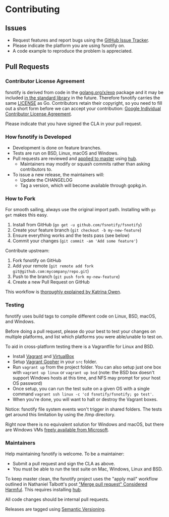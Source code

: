 # Contributing

## Issues

* Request features and report bugs using the [GitHub Issue Tracker](https://github.com/fsnotify/fsnotify/issues).
* Please indicate the platform you are using fsnotify on.
* A code example to reproduce the problem is appreciated.

## Pull Requests

### Contributor License Agreement

fsnotify is derived from code in the [golang.org/x/exp](https://godoc.org/golang.org/x/exp) package and it may be included [in the standard library](https://github.com/fsnotify/fsnotify/issues/1) in the future. Therefore fsnotify carries the same [LICENSE](https://github.com/fsnotify/fsnotify/blob/master/LICENSE) as Go. Contributors retain their copyright, so you need to fill out a short form before we can accept your contribution: [Google Individual Contributor License Agreement](https://developers.google.com/open-source/cla/individual).

Please indicate that you have signed the CLA in your pull request.

### How fsnotify is Developed

* Development is done on feature branches.
* Tests are run on BSD, Linux, macOS and Windows.
* Pull requests are reviewed and [applied to master][am] using [hub][].
  * Maintainers may modify or squash commits rather than asking contributors to.
* To issue a new release, the maintainers will:
  * Update the CHANGELOG
  * Tag a version, which will become available through gopkg.in.

### How to Fork

For smooth sailing, always use the original import path. Installing with `go get` makes this easy.

1. Install from GitHub (`go get -u github.com/fsnotify/fsnotify`)
2. Create your feature branch (`git checkout -b my-new-feature`)
3. Ensure everything works and the tests pass (see below)
4. Commit your changes (`git commit -am 'Add some feature'`)

Contribute upstream:

1. Fork fsnotify on GitHub
2. Add your remote (`git remote add fork git@github.com:mycompany/repo.git`)
3. Push to the branch (`git push fork my-new-feature`)
4. Create a new Pull Request on GitHub

This workflow is [thoroughly explained by Katrina Owen](https://splice.com/blog/contributing-open-source-git-repositories-go/).

### Testing

fsnotify uses build tags to compile different code on Linux, BSD, macOS, and Windows.

Before doing a pull request, please do your best to test your changes on multiple platforms, and list which platforms you were able/unable to test on.

To aid in cross-platform testing there is a Vagrantfile for Linux and BSD.

* Install [Vagrant](http://www.vagrantup.com/) and [VirtualBox](https://www.virtualbox.org/)
* Setup [Vagrant Gopher](https://github.com/nathany/vagrant-gopher) in your `src` folder.
* Run `vagrant up` from the project folder. You can also setup just one box with `vagrant up linux` or `vagrant up bsd` (note: the BSD box doesn't support Windows hosts at this time, and NFS may prompt for your host OS password)
* Once setup, you can run the test suite on a given OS with a single command `vagrant ssh linux -c 'cd fsnotify/fsnotify; go test'`.
* When you're done, you will want to halt or destroy the Vagrant boxes.

Notice: fsnotify file system events won't trigger in shared folders. The tests get around this limitation by using the /tmp directory.

Right now there is no equivalent solution for Windows and macOS, but there are Windows VMs [freely available from Microsoft](http://www.modern.ie/en-us/virtualization-tools#downloads).

### Maintainers

Help maintaining fsnotify is welcome. To be a maintainer:

* Submit a pull request and sign the CLA as above.
* You must be able to run the test suite on Mac, Windows, Linux and BSD.

To keep master clean, the fsnotify project uses the "apply mail" workflow outlined in Nathaniel Talbott's post ["Merge pull request" Considered Harmful][am]. This requires installing [hub][].

All code changes should be internal pull requests.

Releases are tagged using [Semantic Versioning](http://semver.org/).

[hub]: https://github.com/github/hub
[am]: http://blog.spreedly.com/2014/06/24/merge-pull-request-considered-harmful/#.VGa5yZPF_Zs
